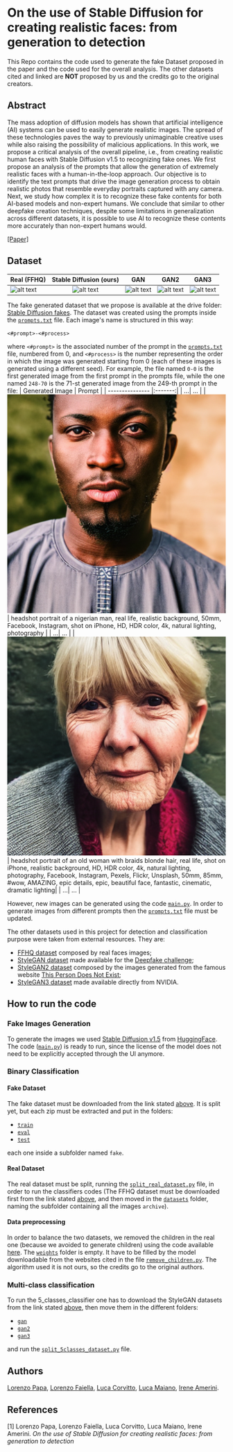 # On the use of Stable Diffusion for creating realistic faces: from generation to detection

This Repo contains the code used to generate the fake Dataset proposed in the paper and the code used for the overall analysis. The other datasets cited and linked are **NOT** proposed by us and the credits go to the original creators.

## Abstract
The mass adoption of diffusion models has shown that artificial intelligence (AI) systems can be used to easily
generate realistic images. The spread of these technologies paves
the way to previously unimaginable creative uses while also
raising the possibility of malicious applications. In this work,
we propose a critical analysis of the overall pipeline, i.e., from
creating realistic human faces with Stable Diffusion v1.5
to recognizing fake ones. We first propose an analysis of the
prompts that allow the generation of extremely realistic faces
with a human-in-the-loop approach. Our objective is to identify
the text prompts that drive the image generation process to
obtain realistic photos that resemble everyday portraits captured
with any camera. Next, we study how complex it is to recognize
these fake contents for both AI-based models and non-expert
humans. We conclude that similar to other deepfake creation
techniques, despite some limitations in generalization across
different datasets, it is possible to use AI to recognize these
contents more accurately than non-expert humans would.

[[Paper]](https://ieeexplore.ieee.org/abstract/document/10156981)

## Dataset
| Real (FFHQ)   | Stable Diffusion (ours) | GAN    | GAN2   | GAN3  |
| ------------- |:-----------------------:|:------:|:------:|:-----:|
|![alt text](https://github.com/LucaCorvitto/RealFaces_w_StableDiffusion/blob/main/readme_images/real.png)|![alt text](https://github.com/LucaCorvitto/RealFaces_w_StableDiffusion/blob/main/readme_images/fake.png)| ![alt text](https://github.com/LucaCorvitto/RealFaces_w_StableDiffusion/blob/main/readme_images/gan.png)| ![alt text](https://github.com/LucaCorvitto/RealFaces_w_StableDiffusion/blob/main/readme_images/gan2.png)| ![alt text](https://github.com/LucaCorvitto/RealFaces_w_StableDiffusion/blob/main/readme_images/gan3.png)|

The fake generated dataset that we propose is available at the drive folder: [Stable Diffusion fakes](https://drive.google.com/drive/folders/10-n9jY3USb5O_2bh4yUpo1IRPWxe1RIA). The dataset was created using the prompts inside the [`prompts.txt`](prompts.txt) file. Each image's name is structured in this way:
```
<#prompt>-<#process>
```
where `<#prompt>` is the associated number of the prompt in the [`prompts.txt`](prompts.txt) file, numbered from 0, and `<#process>` is the number representing the order in which the image was generated starting from 0 (each of these images is generated using a different seed). For example, the file named `0-0` is the first generated image from the first prompt in the prompts file, while the one named `248-70` is the 71-st generated image from the 249-th prompt in the file:
| Generated Image | Prompt |
| --------------- |:-------:|
| ...| ... |
|![alt text](https://github.com/LucaCorvitto/RealFaces_w_StableDiffusion/blob/main/readme_images/4-54.png)| headshot portrait of a nigerian man, real life, realistic background, 50mm, Facebook, Instagram, shot on iPhone, HD, HDR color, 4k, natural lighting, photography |
| ...| ... |
|![alt text](https://github.com/LucaCorvitto/RealFaces_w_StableDiffusion/blob/main/readme_images/248-70.png)| headshot portrait of an old woman with braids blonde hair, real life, shot on iPhone, realistic background, HD, HDR color, 4k, natural lighting, photography, Facebook, Instagram, Pexels, Flickr, Unsplash, 50mm, 85mm, #wow, AMAZING, epic details, epic, beautiful face, fantastic, cinematic, dramatic lighting|
| ...| ... |

However, new images can be generated using the code [`main.py`](main.py). In order to generate images from different prompts then the [`prompts.txt`](prompts.txt) file must be updated.

The other datasets used in this project for detection and classification purpose were taken from external resources. They are:
* [FFHQ dataset](https://www.kaggle.com/datasets/arnaud58/flickrfaceshq-dataset-ffhq) composed by real faces images;
* [StyleGAN dataset](https://iplab.dmi.unict.it/deepfakechallenge/training/1-STYLEGAN.zip) made available for the [Deepfake challenge](https://iplab.dmi.unict.it/deepfakechallenge/#[object%20Object]);
* [StyleGAN2 dataset](https://www.kaggle.com/datasets/bwandowando/all-these-people-dont-exist) composed by the images generated from the famous website [This Person Does Not Exist](https://thispersondoesnotexist.com/);
* [StyleGAN3 dataset](https://nvlabs-fi-cdn.nvidia.com/stylegan3/images/) made available directly from NVIDIA.


## How to run the code
### Fake Images Generation
To generate the images we used [Stable Diffusion v1.5](https://huggingface.co/runwayml/stable-diffusion-v1-5) from [HuggingFace](https://huggingface.co/). The code ([`main.py`](main.py)) is ready to run, since the license of the model does not need to be explicitly accepted through the UI anymore.

### Binary Classification
#### Fake Dataset
The fake dataset must be downloaded from the link stated [above](#dataset). It is split yet, but each zip must be extracted and put in the folders:
* [`train`](./datasets/png_images/train)
* [`eval`](./datasets/png_images/eval)
* [`test`](./datasets/png_images/test)

each one inside a subfolder named `fake`.

#### Real Dataset
The real dataset must be split, running the [`split_real_dataset.py`](split_real_dataset.py) file, in order to run the classifiers codes (The FFHQ dataset must be downloaded first from the link stated [above](#dataset), and then moved in the [`datasets`](datasets) folder, naming the subfolder containing all the images `archive`).

#### Data preprocessing
In order to balance the two datasets, we removed the children in the real one (because we avoided to generate children) using the code available [here](https://www.thepythoncode.com/article/predict-age-using-opencv/).
The [`weights`](weights) folder is empty. It have to be filled by the model downloadable from the websites cited in the file [`remove_children.py`](remove_children.py). The algorithm used it is not ours, so the credits go to the original authors.

### Multi-class classification
To run the 5_classes_classifier one has to download the StyleGAN datasets from the link stated [above](#dataset), then move them in the different folders:
* [`gan`](datasets/gan)
* [`gan2`](datasets/gan2)
* [`gan3`](datasets/gan3)
 
and run the [`split_5classes_dataset.py`](split_5classes_dataset.py) file.

## Authors
[Lorenzo Papa](https://github.com/lorenzopapa5), [Lorenzo Faiella](https://github.com/FiscalTax), [Luca Corvitto](https://github.com/LucaCorvitto), [Luca Maiano](https://github.com/lucamaiano), [Irene Amerini](https://github.com/ireneamerini).

## References
[1] Lorenzo Papa, Lorenzo Faiella, Luca Corvitto, Luca Maiano, Irene Amerini. *On the use of Stable Diffusion for creating realistic faces: from generation to detection*
